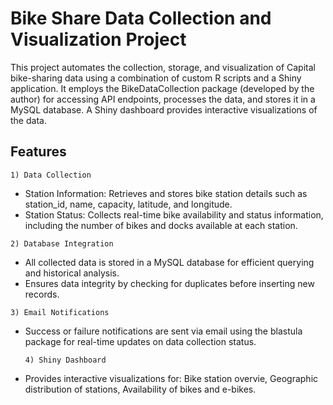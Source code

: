 # Bike Share Data Collection and Visualization Project

This project automates the collection, storage, and visualization of Capital bike-sharing data using a combination of custom R scripts and a Shiny application. It employs the BikeDataCollection package (developed by the author) for accessing API endpoints, processes the data, and stores it in a MySQL database. A Shiny dashboard provides interactive visualizations of the data.

## Features 
  `1) Data Collection`
* Station Information: Retrieves and stores bike station details such as station_id, name, capacity, latitude, and longitude.
* Station Status: Collects real-time bike availability and status information, including the number of bikes and docks available at each station.

 `2) Database Integration` 

* All collected data is stored in a MySQL database for efficient querying and historical analysis.
* Ensures data integrity by checking for duplicates before inserting new records. 

 `3) Email Notifications`
* Success or failure notifications are sent via email using the blastula package for real-time updates on data collection status.

   `4) Shiny Dashboard`
* Provides interactive visualizations for: Bike station overvie, Geographic distribution of stations, Availability of bikes and e-bikes.

